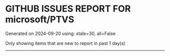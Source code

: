 
# GITHUB ISSUES REPORT FOR microsoft/PTVS


Generated on 2024-09-20 using: stale=30, all=False


Only showing items that are new to report in past 1 day(s)


---





















